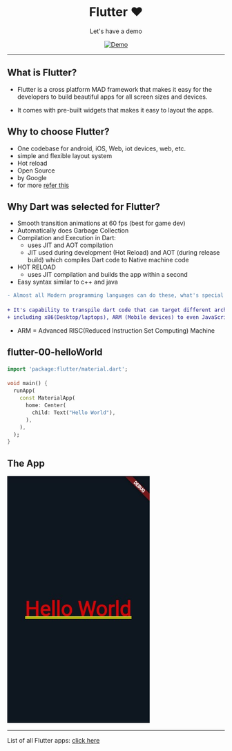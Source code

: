<h1 align=center>Flutter ❤</h1>

<div align=center>

Let's have a demo

[![Demo](https://img.shields.io/badge/open%20in%20dartpad-orange?style=for-the-badge&logo=flutter&logoColor=blue)](https://dartpad.dev/?id=2b61cccc26c7a13ac23f2e3714fc5094)

</div>

---

## What is Flutter?

- Flutter is a cross platform MAD framework that makes it easy for the developers to build beautiful apps for all screen sizes and devices.

- It comes with pre-built widgets that makes it easy to layout the apps.

## Why to choose Flutter?

- One codebase for android, iOS, Web, iot devices, web, etc.
- simple and flexible layout system
- Hot reload
- Open Source
- by Google
- for more [refer this](https://github.com/Rahullkumr/excelrflutter/blob/main/Notes/day1.md)

## Why Dart was selected for Flutter?

- Smooth transition animations at 60 fps (best for game dev)
- Automatically does Garbage Collection
- Compilation and Execution in Dart:
  - uses JIT and AOT compilation
  - JIT used during development (Hot Reload) and AOT (during release build) which compiles Dart code to Native machine code
- HOT RELOAD 
  - uses JIT compilation and builds the app within a second
- Easy syntax similar to c++ and java

```diff
- Almost all Modern programming languages can do these, what's special about Dart?

+ It's capability to transpile dart code that can target different architectures(runtimes) and hardwares
+ including x86(Desktop/laptops), ARM (Mobile devices) to even JavaScript Engines(Browsers)
```
- ARM = Advanced RISC(Reduced Instruction Set Computing) Machine

## flutter-00-helloWorld

```dart
import 'package:flutter/material.dart';

void main() {
  runApp(
    const MaterialApp(
      home: Center(
        child: Text("Hello World"),
      ),
    ),
  );
}
```
## The App
![](./helloWorld.jpg)

-----

List of all Flutter apps: <a href="https://github.com/Rahullkumr/Flutter-Projects-List">click here</a>

